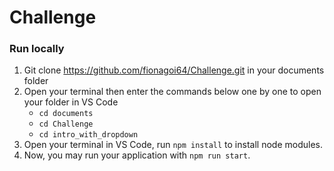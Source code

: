 # Challenge
### Run locally
1. Git clone https://github.com/fionagoi64/Challenge.git in your documents folder
2. Open your terminal then enter the commands below one by one to open your folder in VS Code
   - `cd documents` 
   - `cd Challenge`
   - `cd intro_with_dropdown`
3. Open your terminal in VS Code, run `npm install` to install node modules.
4. Now, you may run your application with `npm run start`.

